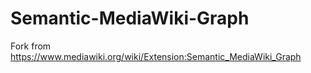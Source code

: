 # Semantic-MediaWiki-Graph
Fork from https://www.mediawiki.org/wiki/Extension:Semantic_MediaWiki_Graph
